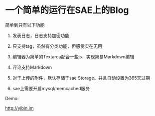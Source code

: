 一个简单的运行在SAE上的Blog
======
简单到只有以下功能

1. 发表日志，日志支持加密功能

2. 只支持tag，虽然有分类功能，但感觉实在无用

3. 编辑器为简单的Textarea配合一些js，实现简易Markdown编辑

4. 评论支持Markdown

5. 对于上传的附件，默认存储于sae Storage。并且自动设置为365天过期

6. sae上需要开启mysql/memcached服务



Demo:

<http://yibin.im>
